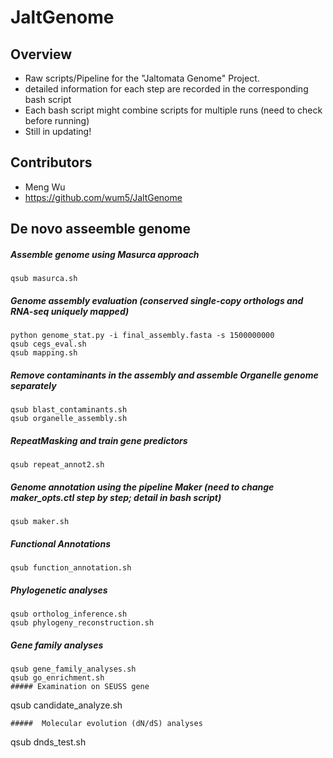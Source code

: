 # JaltGenome

## Overview
* Raw scripts/Pipeline for the "Jaltomata Genome" Project.
* detailed information for each step are recorded in the corresponding bash script
* Each bash script might combine scripts for multiple runs (need to check before running)
* Still in updating!

## Contributors 
* Meng Wu
* https://github.com/wum5/JaltGenome

## De novo asseemble genome
##### Assemble genome using Masurca approach
```
qsub masurca.sh
```
##### Genome assembly evaluation (conserved single-copy orthologs and RNA-seq uniquely mapped)
```
python genome_stat.py -i final_assembly.fasta -s 1500000000
qsub cegs_eval.sh
qsub mapping.sh
```
##### Remove contaminants in the assembly and assemble Organelle genome separately
```
qsub blast_contaminants.sh
qsub organelle_assembly.sh
```
##### RepeatMasking and train gene predictors
```
qsub repeat_annot2.sh
```
##### Genome annotation using the pipeline Maker (need to change maker_opts.ctl step by step; detail in bash script)
```
qsub maker.sh
```
##### Functional Annotations
```
qsub function_annotation.sh
```
##### Phylogenetic analyses
```
qsub ortholog_inference.sh
qsub phylogeny_reconstruction.sh
```
##### Gene family analyses
```
qsub gene_family_analyses.sh
qsub go_enrichment.sh
##### Examination on SEUSS gene
```
qsub candidate_analyze.sh
```
#####  Molecular evolution (dN/dS) analyses
```
qsub dnds_test.sh
```

